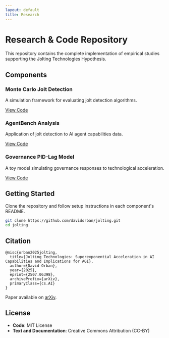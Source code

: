 ```yaml
---
layout: default
title: Research
---
```


# Research & Code Repository

This repository contains the complete implementation of empirical studies supporting the Jolting Technologies Hypothesis.

## Components

### Monte Carlo Jolt Detection
A simulation framework for evaluating jolt detection algorithms.

[View Code](https://github.com/davidorban/jolting/tree/main/simulations/monte_carlo_jolt)

### AgentBench Analysis
Application of jolt detection to AI agent capabilities data.

[View Code](https://github.com/davidorban/jolting/tree/main/analysis/agentbench)

### Governance PID-Lag Model
A toy model simulating governance responses to technological acceleration.

[View Code](https://github.com/davidorban/jolting/tree/main/governance/pid_lag)

## Getting Started

Clone the repository and follow setup instructions in each component's README.

```bash
git clone https://github.com/davidorban/jolting.git
cd jolting
```

## Citation

```
@misc{orban2025jolting,
  title={Jolting Technologies: Superexponential Acceleration in AI Capabilities and Implications for AGI},
  author={David Orban},
  year={2025},
  eprint={2507.06398},
  archivePrefix={arXiv},
  primaryClass={cs.AI}
}
```

Paper available on [arXiv](https://arxiv.org/abs/2507.06398).

## License

- **Code**: MIT License
- **Text and Documentation**: Creative Commons Attribution (CC-BY)
